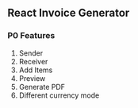 ## React Invoice Generator

### P0 Features

1. Sender
2. Receiver
3. Add Items
4. Preview
5. Generate PDF
6. Different currency mode